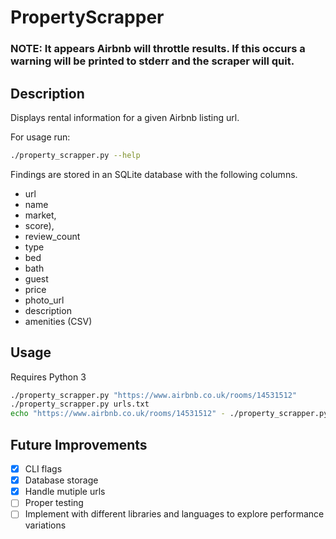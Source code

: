# PropertyScrapper

### NOTE: It appears Airbnb will throttle results. If this occurs a warning will be printed to stderr and the scraper will quit.

## Description

Displays rental information for a given Airbnb listing url.

For usage run:
```bash
./property_scrapper.py --help
```

Findings are stored in an SQLite database with the following columns.
- url
- name
- market,
- score),
- review_count
- type
- bed
- bath
- guest
- price
- photo_url
- description
- amenities (CSV)

## Usage

Requires Python 3

```bash
./property_scrapper.py "https://www.airbnb.co.uk/rooms/14531512"
./property_scrapper.py urls.txt
echo "https://www.airbnb.co.uk/rooms/14531512" - ./property_scrapper.py -
```

## Future Improvements

- [x] CLI flags
- [x] Database storage
- [x] Handle mutiple urls
- [ ] Proper testing
- [ ] Implement with different libraries and languages to explore performance variations
